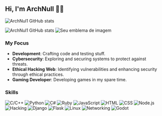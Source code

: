 ## Hi, I'm ArchNull 🏴‍☠️        

![ArchNul1 GitHub stats](https://github-readme-stats.vercel.app/api?username=ArchNul1&show_icons=true&theme=dark ) 

![ArchNul1 GitHub stats](https://github-readme-stats.vercel.app/api/top-langs/?username=ArchNul1&layout=compact&langs_count=7&theme=dark)        <img src="https://tryhackme-badges.s3.amazonaws.com/Arch0xFFF.png" alt="Seu emblema de imagem" />

### My Focus

- **Development**: Crafting code and testing stuff.
- **Cybersecurity**: Exploring and securing systems to protect against threats.
- **Ethical Hacking Web**: Identifying vulnerabilities and enhancing security through ethical practices.
- **Gaming Developer**: Developing games in my spare time.

### Skills

![C/C++](https://img.shields.io/badge/-C%2FC%2B%2B-00599C?logo=c&logoColor=white)  ![Python](https://img.shields.io/badge/-Python-306998?logo=python&logoColor=white)  ![C#](https://img.shields.io/badge/-C%23-239120?logo=csharp&logoColor=white)  ![Ruby](https://img.shields.io/badge/-Ruby-CC342D?logo=ruby&logoColor=white)  ![JavaScript](https://img.shields.io/badge/-JavaScript-F7DF1E?logo=javascript&logoColor=black)  ![HTML](https://img.shields.io/badge/-HTML-E34F26?logo=html5&logoColor=white)  ![CSS](https://img.shields.io/badge/-CSS-1572B6?logo=css3&logoColor=white)  ![Node.js](https://img.shields.io/badge/-Node.js-339933?logo=node.js&logoColor=white)  ![Hacking](https://img.shields.io/badge/-Hacking-4B92DB?logo=security&logoColor=white)  ![Django](https://img.shields.io/badge/-Django-092E20?logo=django&logoColor=white)  ![Flask](https://img.shields.io/badge/-Flask-000000?logo=flask&logoColor=white)  ![Linux](https://img.shields.io/badge/-Linux-FCC624?logo=linux&logoColor=black)  ![Networking](https://img.shields.io/badge/-Networking-0073B1?logo=cisco&logoColor=white)  ![Godot](https://img.shields.io/badge/-Godot-3582BF?logo=godot-engine&logoColor=white)




